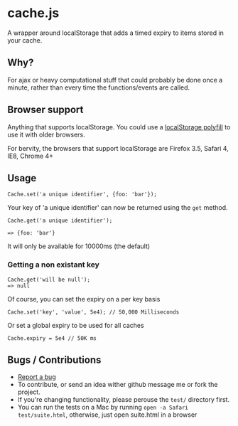 # cache.js
A wrapper around localStorage that adds a timed expiry to items stored in your cache.

## Why? 

For ajax or heavy computational stuff that could probably be done once a minute, rather than every time the functions/events are called.

## Browser support

Anything that supports localStorage. You could use a [localStorage polyfill](https://gist.github.com/350433) to use it with older browsers. 

For bervity, the browsers that support localStorage are Firefox 3.5, Safari 4, IE8, Chrome 4+

## Usage

    Cache.set('a unique identifier', {foo: 'bar'});

Your key of 'a unique identifier' can now be returned using the `get` method.

    Cache.get('a unique identifier');

    => {foo: 'bar'}

It will only be available for 10000ms (the default)

### Getting a non existant key
    
    Cache.get('will be null');
    => null


Of course, you can set the expiry on a per key basis

    Cache.set('key', 'value', 5e4); // 50,000 Milliseconds

Or set a global expiry to be used for all caches

    Cache.expiry = 5e4 // 50K ms
    
## Bugs / Contributions

* [Report a bug](http://github.com/benschwarz/cache.js/issues)
* To contribute, or send an idea wither github message me or fork the project. 
* If you're changing functionality, please perouse the `test/` directory first.
* You can run the tests on a Mac by running `open -a Safari test/suite.html`, otherwise, just open suite.html in a browser
